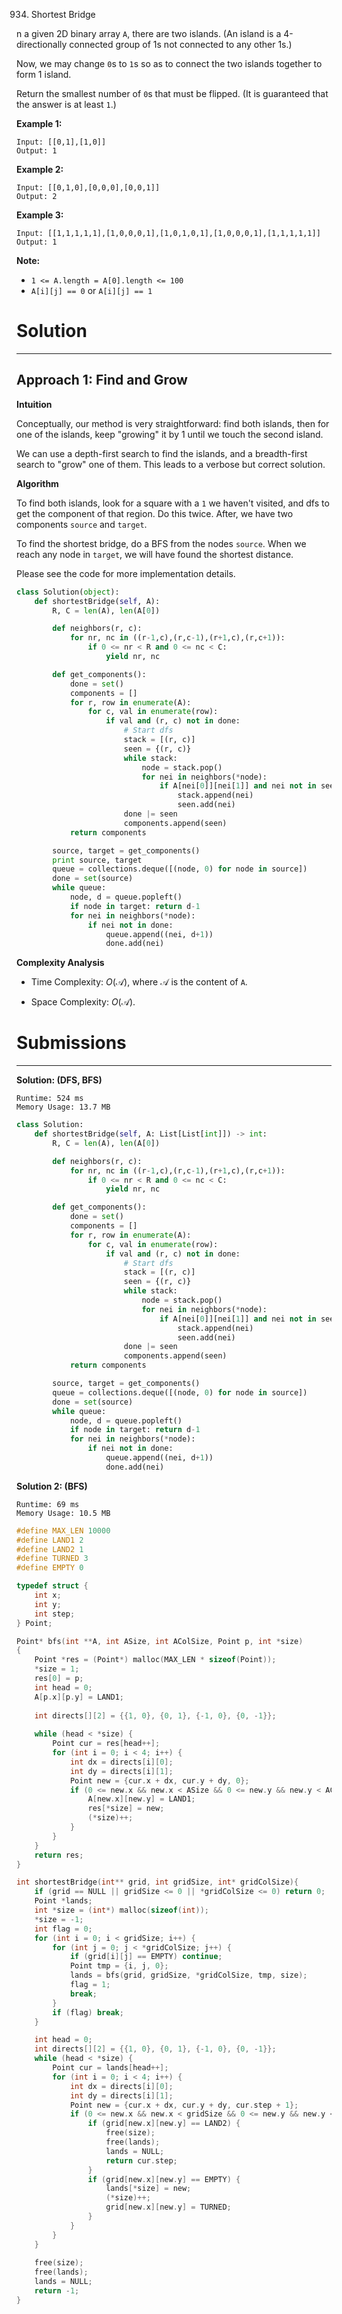 934. Shortest Bridge

n a given 2D binary array `A`, there are two islands.  (An island is a 4-directionally connected group of 1s not connected to any other 1s.)

Now, we may change `0`s to `1`s so as to connect the two islands together to form 1 island.

Return the smallest number of `0`s that must be flipped.  (It is guaranteed that the answer is at least `1`.)

 

**Example 1:**
```
Input: [[0,1],[1,0]]
Output: 1
```

**Example 2:**
```
Input: [[0,1,0],[0,0,0],[0,0,1]]
Output: 2
```

**Example 3:**
```
Input: [[1,1,1,1,1],[1,0,0,0,1],[1,0,1,0,1],[1,0,0,0,1],[1,1,1,1,1]]
Output: 1
```

**Note:**

* `1 <= A.length = A[0].length <= 100`
* `A[i][j] == 0` or `A[i][j] == 1`

# Solution
---
## Approach 1: Find and Grow
**Intuition**

Conceptually, our method is very straightforward: find both islands, then for one of the islands, keep "growing" it by 1 until we touch the second island.

We can use a depth-first search to find the islands, and a breadth-first search to "grow" one of them. This leads to a verbose but correct solution.

**Algorithm**

To find both islands, look for a square with a `1` we haven't visited, and dfs to get the component of that region. Do this twice. After, we have two components `source` and `target`.

To find the shortest bridge, do a BFS from the nodes `source`. When we reach any node in `target`, we will have found the shortest distance.

Please see the code for more implementation details.

```python
class Solution(object):
    def shortestBridge(self, A):
        R, C = len(A), len(A[0])

        def neighbors(r, c):
            for nr, nc in ((r-1,c),(r,c-1),(r+1,c),(r,c+1)):
                if 0 <= nr < R and 0 <= nc < C:
                    yield nr, nc

        def get_components():
            done = set()
            components = []
            for r, row in enumerate(A):
                for c, val in enumerate(row):
                    if val and (r, c) not in done:
                        # Start dfs
                        stack = [(r, c)]
                        seen = {(r, c)}
                        while stack:
                            node = stack.pop()
                            for nei in neighbors(*node):
                                if A[nei[0]][nei[1]] and nei not in seen:
                                    stack.append(nei)
                                    seen.add(nei)
                        done |= seen
                        components.append(seen)
            return components

        source, target = get_components()
        print source, target
        queue = collections.deque([(node, 0) for node in source])
        done = set(source)
        while queue:
            node, d = queue.popleft()
            if node in target: return d-1
            for nei in neighbors(*node):
                if nei not in done:
                    queue.append((nei, d+1))
                    done.add(nei)
```

**Complexity Analysis**

* Time Complexity: $O(\mathcal{A})$, where $\mathcal{A}$ is the content of `A`.

* Space Complexity: $O(\mathcal{A})$.

# Submissions
---
**Solution: (DFS, BFS)**
```
Runtime: 524 ms
Memory Usage: 13.7 MB
```
```python
class Solution:
    def shortestBridge(self, A: List[List[int]]) -> int:
        R, C = len(A), len(A[0])

        def neighbors(r, c):
            for nr, nc in ((r-1,c),(r,c-1),(r+1,c),(r,c+1)):
                if 0 <= nr < R and 0 <= nc < C:
                    yield nr, nc

        def get_components():
            done = set()
            components = []
            for r, row in enumerate(A):
                for c, val in enumerate(row):
                    if val and (r, c) not in done:
                        # Start dfs
                        stack = [(r, c)]
                        seen = {(r, c)}
                        while stack:
                            node = stack.pop()
                            for nei in neighbors(*node):
                                if A[nei[0]][nei[1]] and nei not in seen:
                                    stack.append(nei)
                                    seen.add(nei)
                        done |= seen
                        components.append(seen)
            return components

        source, target = get_components()
        queue = collections.deque([(node, 0) for node in source])
        done = set(source)
        while queue:
            node, d = queue.popleft()
            if node in target: return d-1
            for nei in neighbors(*node):
                if nei not in done:
                    queue.append((nei, d+1))
                    done.add(nei)
```

**Solution 2: (BFS)**
```
Runtime: 69 ms
Memory Usage: 10.5 MB
```
```c
#define MAX_LEN 10000
#define LAND1 2
#define LAND2 1
#define TURNED 3
#define EMPTY 0

typedef struct {
    int x; 
    int y;
    int step;
} Point;

Point* bfs(int **A, int ASize, int AColSize, Point p, int *size) 
{
    Point *res = (Point*) malloc(MAX_LEN * sizeof(Point));
    *size = 1;
    res[0] = p;
    int head = 0;
    A[p.x][p.y] = LAND1;
    
    int directs[][2] = {{1, 0}, {0, 1}, {-1, 0}, {0, -1}};
    
    while (head < *size) {
        Point cur = res[head++];
        for (int i = 0; i < 4; i++) {
            int dx = directs[i][0];
            int dy = directs[i][1];
            Point new = {cur.x + dx, cur.y + dy, 0};
            if (0 <= new.x && new.x < ASize && 0 <= new.y && new.y < AColSize && A[new.x][new.y] == 1) {
                A[new.x][new.y] = LAND1;
                res[*size] = new;
                (*size)++;
            }
        }
    }
    return res;
}

int shortestBridge(int** grid, int gridSize, int* gridColSize){
    if (grid == NULL || gridSize <= 0 || *gridColSize <= 0) return 0;
    Point *lands;
    int *size = (int*) malloc(sizeof(int));
    *size = -1;
    int flag = 0;
    for (int i = 0; i < gridSize; i++) {
        for (int j = 0; j < *gridColSize; j++) {
            if (grid[i][j] == EMPTY) continue;
            Point tmp = {i, j, 0};
            lands = bfs(grid, gridSize, *gridColSize, tmp, size);
            flag = 1;
            break;
        }
        if (flag) break;
    }

    int head = 0;
    int directs[][2] = {{1, 0}, {0, 1}, {-1, 0}, {0, -1}};
    while (head < *size) {
        Point cur = lands[head++];
        for (int i = 0; i < 4; i++) {
            int dx = directs[i][0];
            int dy = directs[i][1];
            Point new = {cur.x + dx, cur.y + dy, cur.step + 1};
            if (0 <= new.x && new.x < gridSize && 0 <= new.y && new.y < *gridColSize && grid[new.x][new.y] != TURNED) {
                if (grid[new.x][new.y] == LAND2) {
                    free(size);
                    free(lands);
                    lands = NULL;
                    return cur.step;
                }
                if (grid[new.x][new.y] == EMPTY) {
                    lands[*size] = new;
                    (*size)++;
                    grid[new.x][new.y] = TURNED;
                }
            }
        }
    }
    
    free(size);
    free(lands);
    lands = NULL;
    return -1;
}
```
